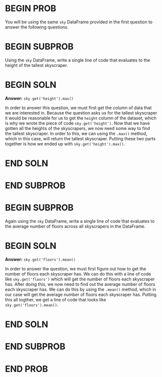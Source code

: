 # BEGIN PROB

You will be using the same `sky` DataFrame provided in the first question to answer the following questions.

# BEGIN SUBPROB

Using the `sky` DataFrame, write a single line of code that evaluates to the height of the tallest skyscraper.

# BEGIN SOLN

**Answer:** `sky.get('height').max()`

In order to answer this question, we must first get the column of data that we are interested in. Because the question asks us for the tallest skyscraper it would be reasonable for us to get the `height` column of the dataset, which is why we wrote the piece of code `sky.get('height')`. Now that we have gotten all the heights of the skyscrapers, we now need some way to find the tallest skyscraper. In order to this, we can using the `.max()` method, which in this case, will return the tallest skyscraper. Putting these two parts together is how we ended up with `sky.get('height').max()`. 

# END SOLN

# END SUBPROB

# BEGIN SUBPROB

Again using the `sky` DataFrame, write a single line of code that evaluates to the average number of floors across all skyscrapers in the DataFrame.

# BEGIN SOLN

**Answer:** `sky.get('floors').mean()`

In order to answer the question, we must first figure out how to get the number of floors each skyscraper has. We can do this with a line of code like `sky.get('floors')` which will get the number of floors each skyscraper has. After doing this, we now need to find out the average number of floors each skyscraper has. We can do this by using the `.mean()` method, which in our case will get the average number of floors each skyscraper has. Putting this all togther, we get a line of code that looks like `sky.get('floors').mean()`.

# END SOLN

# END SUBPROB

# END PROB